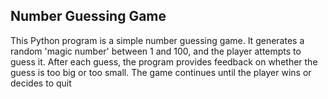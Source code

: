 ## Number Guessing Game

This Python program is a simple number guessing game. It generates a random 'magic number' between 1 and 100, and the player attempts to guess it. After each guess, the program provides feedback on whether the guess is too big or too small. The game continues until the player wins or decides to quit